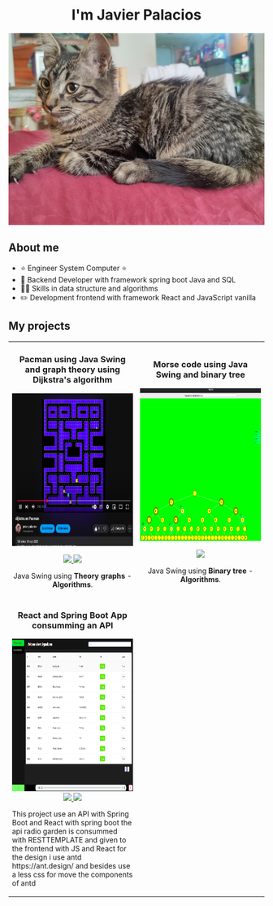 <!--
**JavierAPalaciosL/JavierAPalaciosL** is a ✨ _special_ ✨ repository because its `README.md` (this file) appears on your GitHub profile.

Here are some ideas to get you started:

- 🔭 I’m currently working on ...
- 🌱 I’m currently learning ...
- 👯 I’m looking to collaborate on ...
- 🤔 I’m looking for help with ...
- 💬 Ask me about ...
- 📫 How to reach me: ...
- 😄 Pronouns: ...
- ⚡ Fun fact: ...
-->

<div align="center">
    <h1 align="center">I'm Javier Palacios</h1>
</div>

<img src="images/mycat.jpg" width="720">


## About me

- ⭐ Engineer System Computer ⭐
- 📲 Backend Developer with framework spring boot Java and SQL
- 🧑‍🏫 Skills in data structure and algorithms
- ✏️ Development frontend with framework React and JavaScript vanilla
  <br>

## My projects

<table>
  <tr>
    <td width="50%">
      <h3 align="center">Pacman using Java Swing and graph theory using Dijkstra's algorithm</h3>
      <div align="center">
        <a href="https://github.com/JavierAPalaciosL/Pacman-with-dijkstra-s-algorithm" target="_blank"><img src="images/img.png" width="400" height="300" alt=""></a>
        <p>
          <a href="https://github.com/JavierAPalaciosL/Pacman-with-dijkstra-s-algorithm" target="_blank">
            <img src="https://img.shields.io/badge/Code-ff9?style=for-the-badge&logo=github&logoColor=black">
          </a>
          <a href="https://www.youtube.com/watch?v=KiP_vDexrXQ" target="_blank">
            <img src="https://img.shields.io/badge/-Youtube-green?style=for-the-badge&color=fbfc40">
          </a>
        </p>
        <p>Java Swing using <strong>Theory graphs</strong> - <strong>Algorithms</strong>.</p>
      </div>
    </td>
    <td width="50%">
      <h3 align="center">Morse code using Java Swing and binary tree</h3>
      <div align="center">
        <a href="https://github.com/JavierAPalaciosL/CodigoMorse-rbolGeneral" target="_blank"><img src="images/img_1.png" width="400" height="300" alt=""></a>
        <p>
          <a href="https://github.com/JavierAPalaciosL/CodigoMorse-rbolGeneral" target="_blank">
            <img src="https://img.shields.io/badge/Code-ff9?style=for-the-badge&logo=github&logoColor=black">
          </a>
        </p>
        <p>Java Swing using <strong>Binary tree</strong> - <strong>Algorithms</strong>.</p>
      </div>
    </td>
  </tr>

  <tr>
    <td width="50%">
      <h3 align="center">React and Spring Boot App consumming an API</h3>
    <div align="center">
      <a href="https://github.com/JavierAPalaciosL/reactfrontendradio" target="_blank"><img src="images/frontendReactSPring.png" width="400" height="300" alt="">
</a>

<a href="https://github.com/JavierAPalaciosL/reactfrontendradio?tab=readme-ov-file">
 <img src="https://img.shields.io/badge/Code frontend JSREACT-ff9?style=for-the-badge&logo=github&logoColor=black">

</a>

<a href="https://github.com/JavierAPalaciosL/springbootbackendradio">
<img src="https://img.shields.io/badge/Code backend Spring boot-ff9?style=for-the-badge&logo=github&logoColor=black">

</a>

</div>
<p>This project use an API with Spring Boot and React with spring boot the api radio garden is consummed with RESTTEMPLATE and given to the frontend with JS and React for the design i use antd  https://ant.design/ and besides use a less css for move the components of antd</p>
</td>
  </tr>

</table>
